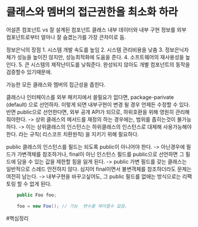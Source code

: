 # 클래스와 멤버의 접근권한을 최소화 하라

어설픈 컴포넌트 vs 잘 설계된 컴포넌트
	클래스 내부 데이터와 내부 구현 정보를 외부 컴포넌트로부터 얼마나 잘 숨겼는가를 가장 큰차이로 둠.

정보은닉의 장점
	1. 시스템 개발 속도를 높임
	2. 시스템 관리비용을 낮춤
	3. 정보은닉자체가 성능을 높이진 않지만, 성능최적화에 도움을 준다.
	4. 소프트웨어의 재사용성을 높인다.
	5. 큰 시스템의 제작난이도를 낮춰준다. 완성되지 않아도 개별 컴포넌트의 동작을 검증할수 있기때문에.

가능한 모든 클래스와 멤버의 접근성을 좁힌다.

클래스나 인터페이스를 외부 패키지에서 쓸필요가 없다면, package-parivate (default) 으로 선언하자. 이렇게 되면 내부구현이 변경 될 경우 언제든 수정할 수 있다.
반면 public으로 선언한다면, 외부 공개 API가 되므로, 하위호환을 위해 영원히 관리해줘야한다.
	-> 상위 클래스의 메서드를 재정의 하는 경우에는, 범위를 좁히는것이 불가능하다.
	-> 이는  상위클래스의 인스턴스는 하위클래스의 인스턴스로 대체해 사용가능해야 한다. 라는 규칙( 리스코프 치환원칙) 을 지키기 위해 필요하다.
 
public 클래스의 인스턴스를 필드는 되도록 public이 아니어야 한다.
	-> 아닌경우에 필드가 가변객체를 참조하거나, final이 아닌 인스턴스 필드를 public으로 선언하면 그 필드에 담을 수 있는 값을 제한할 힘을 잃게 된다.
	-> public 가변 필드를 갖는 클래스는 일반적으로 스레드 안전하지 않다. 심지어 final이면서 불변객체를 참조하더라도 문제는 여전히 남는다. 
	-> 내부구현을 바꾸고싶어도, 그 public 필드를 없애는 방식으로는 리팩토링 할 수 없게 된다.

```java
	public Foo foo;
	
	foo = new Foo(); // 가능  변수를 제어할수 없음.
```











    	
#핵심정리


